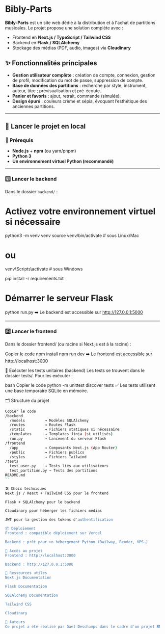 # Bibly-Parts

**Bibly-Parts** est un site web dédié à la distribution et à l'achat de partitions musicales.
Le projet propose une solution complète avec :
- Frontend en **Next.js / TypeScript / Tailwind CSS**
- Backend en **Flask / SQLAlchemy**
- Stockage des médias (PDF, audio, images) via **Cloudinary**

## ✨ Fonctionnalités principales

- **Gestion utilisateur complète** : création de compte, connexion, gestion de profil, modification du mot de passe, suppression de compte.
- **Base de données des partitions** : recherche par style, instrument, auteur, titre ; prévisualisation et pré-écoute.
- **Panier et favoris** : ajout, retrait, commande (simulée).
- **Design épuré** : couleurs crème et sépia, évoquant l’esthétique des anciennes partitions.

---

## 🚀 Lancer le projet en local

### 🔹 Prérequis

- **Node.js** + **npm** (ou yarn/pnpm)
- **Python 3**
- **Un environnement virtuel Python (recommandé)**

---

### 1️⃣ Lancer le backend

Dans le dossier `backend/` :

# Activez votre environnement virtuel si nécessaire
python3 -m venv venv
source venv/bin/activate  # sous Linux/Mac
# ou
venv\Scripts\activate  # sous Windows

pip install -r requirements.txt

# Démarrer le serveur Flask
python run.py
➡️ Le backend est accessible sur http://127.0.0.1:5000

---

### 2️⃣ Lancer le frontend
Dans le dossier frontend/ (ou racine si Next.js est à la racine) :

Copier le code
npm install
npm run dev
➡️ Le frontend est accessible sur http://localhost:3000

🧪 Exécuter les tests unitaires (backend)
Les tests se trouvent dans le dossier tests/.
Pour les exécuter :

bash
Copier le code
python -m unittest discover tests
✅ Les tests utilisent une base temporaire SQLite en mémoire.


🗂 Structure du projet
````bash
Copier le code
/backend
  /models         → Modèles SQLAlchemy
  /routes         → Routes Flask
  /static         → Fichiers statiques si nécessaire
  /templates      → Templates Jinja (si utilisés)
  run.py          → Lancement du serveur Flask
/frontend
  /app            → Composants Next.js (App Router)
  /public         → Fichiers publics
  /styles         → Fichiers Tailwind
/tests
  test_user.py    → Tests liés aux utilisateurs
  test_partition.py → Tests des partitions
README.md
``

🛠 Choix techniques
Next.js / React + Tailwind CSS pour le frontend

Flask + SQLAlchemy pour le backend

Cloudinary pour héberger les fichiers médias

JWT pour la gestion des tokens d'authentification

📦 Déploiement
Frontend : compatible déploiement sur Vercel

Backend : prêt pour un hébergement Python (Railway, Render, VPS…)

📌 Accès au projet
Frontend : http://localhost:3000

Backend : http://127.0.0.1:5000

🔗 Ressources utiles
Next.js Documentation

Flask Documentation

SQLAlchemy Documentation

Tailwind CSS

Cloudinary

🤝 Auteurs
Ce projet a été réalisé par Gaël Deschamps dans le cadre d’un projet RNCP Niveau 6, sanctionnant un formation de Developpeur FullStack au sein d'Holberton School Laval.
